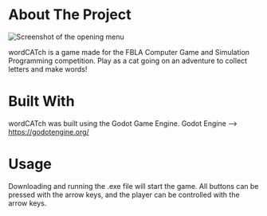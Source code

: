 # About The Project


![Screenshot of the opening menu](https://user-images.githubusercontent.com/74633059/222609268-2c42362e-1568-4982-af53-ed3d0c0ce727.png)


wordCATch is a game made for the FBLA Computer Game and Simulation Programming competition. Play as a cat going on an adventure to collect letters and make words! 



# Built With

wordCATch was built using the Godot Game Engine. 
Godot Engine --> https://godotengine.org/

# Usage

Downloading and running the .exe file will start the game. All buttons can be pressed with the arrow keys, and the player can be controlled with the arrow keys.

